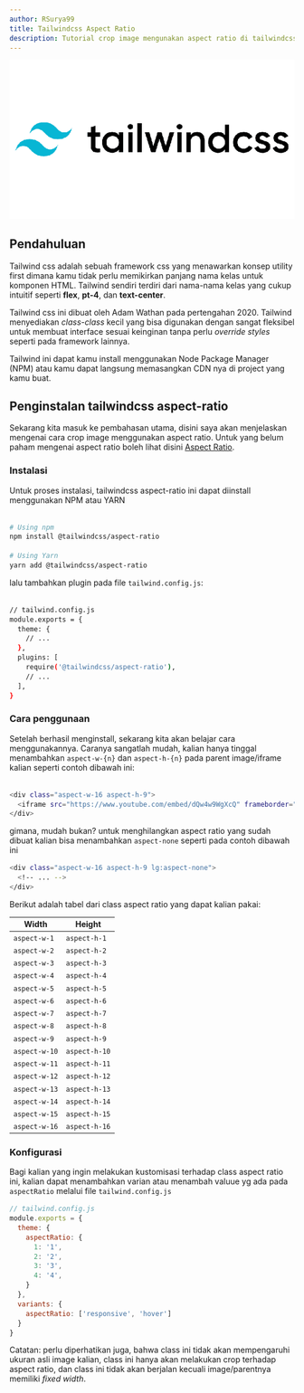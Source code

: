 ```yaml
---
author: RSurya99
title: Tailwindcss Aspect Ratio
description: Tutorial crop image mengunakan aspect ratio di tailwindcss
---
```


![Screenshot Game osu!lazer](./thumbnail.png)

## Pendahuluan

Tailwind css adalah sebuah framework css yang menawarkan konsep utility first dimana kamu tidak perlu memikirkan panjang nama kelas untuk komponen HTML. Tailwind sendiri terdiri dari nama-nama kelas yang cukup intuitif seperti **flex**, **pt-4**, dan **text-center**.

Tailwind css ini dibuat oleh Adam Wathan pada pertengahan 2020. Tailwind menyediakan *class-class* kecil yang bisa digunakan dengan sangat fleksibel untuk membuat interface sesuai keinginan tanpa perlu *override styles* seperti pada framework lainnya.

Tailwind ini dapat kamu install menggunakan Node Package Manager (NPM) atau kamu dapat langsung memasangkan CDN nya di project yang kamu buat.

## Penginstalan tailwindcss aspect-ratio

Sekarang kita masuk ke pembahasan utama, disini saya akan menjelaskan mengenai cara crop image menggunakan aspect ratio. Untuk yang belum paham mengenai aspect ratio boleh lihat disini [Aspect Ratio](https://en.wikipedia.org/wiki/Aspect_ratio_(image)).

### Instalasi

Untuk proses instalasi, tailwindcss aspect-ratio ini dapat diinstall menggunakan NPM atau YARN

```bash

# Using npm
npm install @tailwindcss/aspect-ratio

# Using Yarn
yarn add @tailwindcss/aspect-ratio

```

lalu tambahkan plugin pada file `tailwind.config.js`:

```bash

// tailwind.config.js
module.exports = {
  theme: {
    // ...
  },
  plugins: [
    require('@tailwindcss/aspect-ratio'),
    // ...
  ],
}

```

### Cara penggunaan

Setelah berhasil menginstall, sekarang kita akan belajar cara menggunakannya. Caranya sangatlah mudah, kalian hanya tinggal menambahkan `aspect-w-{n}` dan `aspect-h-{n}` pada parent image/iframe kalian seperti contoh dibawah ini:

```bash

<div class="aspect-w-16 aspect-h-9">
  <iframe src="https://www.youtube.com/embed/dQw4w9WgXcQ" frameborder="0" allow="accelerometer; autoplay; clipboard-write; encrypted-media; gyroscope; picture-in-picture" allowfullscreen></iframe>
</div>

```

gimana, mudah bukan?
untuk menghilangkan aspect ratio yang sudah dibuat kalian bisa menambahkan `aspect-none` seperti pada contoh dibawah ini

```bash
<div class="aspect-w-16 aspect-h-9 lg:aspect-none">
  <!-- ... -->
</div>

```

Berikut adalah tabel dari class aspect ratio yang dapat kalian pakai:

| Width | Height |
| --- | --- |
| `aspect-w-1` | `aspect-h-1` |
| `aspect-w-2` | `aspect-h-2` |
| `aspect-w-3` | `aspect-h-3` |
| `aspect-w-4` | `aspect-h-4` |
| `aspect-w-5` | `aspect-h-5` |
| `aspect-w-6` | `aspect-h-6` |
| `aspect-w-7` | `aspect-h-7` |
| `aspect-w-8` | `aspect-h-8` |
| `aspect-w-9` | `aspect-h-9` |
| `aspect-w-10` | `aspect-h-10` |
| `aspect-w-11` | `aspect-h-11` |
| `aspect-w-12` | `aspect-h-12` |
| `aspect-w-13` | `aspect-h-13` |
| `aspect-w-14` | `aspect-h-14` |
| `aspect-w-15` | `aspect-h-15` |
| `aspect-w-16` | `aspect-h-16` |

### Konfigurasi

Bagi kalian yang ingin melakukan kustomisasi terhadap class aspect ratio ini, kalian dapat menambahkan varian atau menambah valuue yg ada pada `aspectRatio` melalui file `tailwind.config.js`

```js
// tailwind.config.js
module.exports = {
  theme: {
    aspectRatio: {
      1: '1',
      2: '2',
      3: '3',
      4: '4',
    }
  },
  variants: {
    aspectRatio: ['responsive', 'hover']
  }
}
```

Catatan: perlu diperhatikan juga, bahwa class ini tidak akan mempengaruhi ukuran asli image kalian, class ini hanya akan melakukan crop terhadap aspect ratio, dan class ini tidak akan berjalan kecuali image/parentnya memiliki *fixed width*.